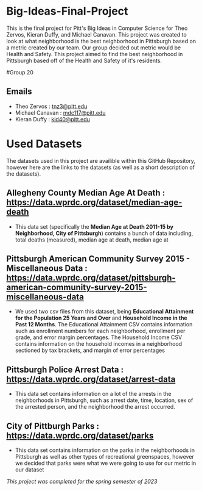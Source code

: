 # Big-Ideas-Final-Project
This is the final project for Pitt's Big Ideas in Computer Science for Theo Zervos, Kieran Duffy, and Michael Canavan. This project was created to look at what neighborhood is the best neighborhood in Pittsburgh based on a metric created by our team. Our group decided out metric would be Health and Safety. This project aimed to find the best neighborhood in Pittsburgh based off of the Health and Safety of it's residents.

#Group 20

## Emails
* Theo Zervos : tnz3@pitt.edu
* Michael Canavan : mdc117@pitt.edu
* Kieran Duffy : kid40@pitt.edu


# Used Datasets
The datasets used in this project are availible within this GitHub Repository, however here are the links to the datasets (as well as a short description of the datasets).

## Allegheny County Median Age At Death : https://data.wprdc.org/dataset/median-age-death
* This data set (specifically the **Median Age at Death 2011-15 by Neighborhood, City of Pittsburgh**) contains a bunch of data including, total deaths (measured), median age at death, median age at

## Pittsburgh American Community Survey 2015 - Miscellaneous Data : https://data.wprdc.org/dataset/pittsburgh-american-community-survey-2015-miscellaneous-data
* We used two csv files from this dataset, being **Educational Attainment for the Population 25 Years and Over** and **Household Income in the Past 12 Months**. The Educational Attainment CSV contains information such as enrollment numbers for each neighborhood, enrollment per grade, and error margin percentages. The Household Income CSV contains information on the household incomes in a neighborhood sectioned by tax brackets, and margin of error percentages

## Pittsburgh Police Arrest Data : https://data.wprdc.org/dataset/arrest-data
* This data set contains information on a lot of the arrests in the neighborhoods in Pittsburgh, such as arrest date, time, location, sex of the arrested person, and the neighborhood the arrest occurred.

## City of Pittburgh Parks : https://data.wprdc.org/dataset/parks
* This data set contains information on the parks in the neighborhoods in Pittsburgh as well as other types of recreational greenspaces, however we decided that parks were what we were going to use for our metric in our dataset



*This project was completed for the spring semester of 2023*
